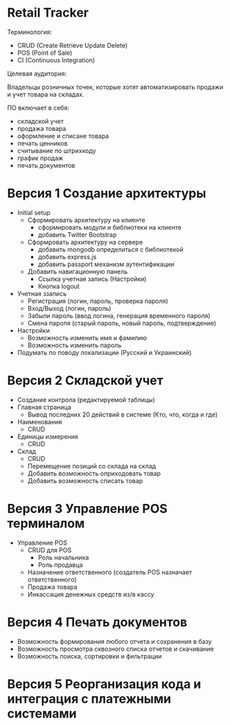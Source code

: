 Retail Tracker
=============

Терминология:

- CRUD (Create Retrieve Update Delete)
- POS (Point of Sale)
- CI (Continuous Integration)

Целевая аудитория:

Владельцы розничных точек, которые хотят автоматизировать продажи и учет товара на складах. 

ПО включает в себя:

- складской учет
- продажа товара
- оформление и списане товара
- печать ценников
- считывание по штрихкоду
- график продаж
- печать документов

# Версия 1 Создание архитектуры

- Initial setup
  - Сформировать архитектуру на клиенте
    - сформировать модули и библиотеки на клиенте
    - добавить Twitter Bootstrap
  - Сформровать архитектуру на сервере
    - добавить mongodb определиться с библиотекой
    - добавить express.js 
    - добавить passport механизм аутентификации
  - Добавить навигационную панель
    - Ссылка учетная запись (Настройки)
    - Кнопка logout
- Учетная ззапись 
  - Регистрация (логин, пароль, проверка пароля) 
  - Вход/Выход (логин, пароль)
  - Забыли пароль (ввод логина, генерация временного пароля)
  - Смена пароля (старый пароль, новый пароль, подтверждение)
- Настройки
  - Возможность изменить имя и фамилию
  - Возможность изменить пароль
- Подумать по поводу локализации (Русский и Украинский)

# Версия 2 Складской учет

- Создание контрола (редактируемой таблицы)
- Главная страница
  - Вывод последних 20 действий в системе (Кто, что, когда и где)
- Наименования
  - CRUD
- Единицы измерения
  - CRUD
- Склад
  - CRUD
  - Перемещение позиций со склада на склад
  - Добавить возможность оприходовать товар
  - Добавить возможность списать товар

# Версия 3 Управление POS терминалом

- Управление POS
  - CRUD для POS
    - Роль начальника
    - Роль продавца
  - Назначение ответственного (создатель POS назначает ответственного)
  - Продажа товара
  - Инкассация денежных средств из/в кассу
  
# Версия 4 Печать документов

- Возможность формирования любого отчета и сохранения в базу
- Возможность просмотра сквозного списка отчетов и скачивание
- Возможность поиска, сортировки и фильтрации

# Версия 5 Реорганизация кода и интеграция с платежными системами

















